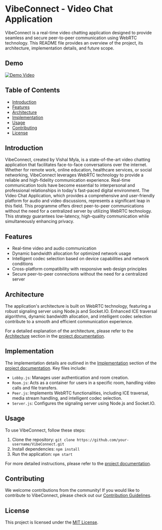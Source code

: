 # VibeConnect - Video Chat Application

VibeConnect is a real-time video chatting application designed to provide seamless and secure peer-to-peer communication using WebRTC technology. This README file provides an overview of the project, its architecture, implementation details, and future scope.
## Demo

[![Demo Video](https://img.youtube.com/vi/DXMa8hJc9Yw/0.jpg)](https://youtu.be/DXMa8hJc9Yw)

## Table of Contents
- [Introduction](#introduction)
- [Features](#features)
- [Architecture](#architecture)
- [Implementation](#implementation)
- [Usage](#usage)
- [Contributing](#contributing)
- [License](#license)

## Introduction

VibeConnect, created by Vishal Myla, is a state-of-the-art video chatting application that facilitates face-to-face conversations over the internet. Whether for remote work, online education, healthcare services, or social networking, VibeConnect leverages WebRTC technology to provide a reliable and high-fidelity communication experience.
Real-time communication tools have become essential to interpersonal and professional relationships in today's fast-paced digital environment. The Video Chat Application, which provides a comprehensive and user-friendly platform for audio and video discussions, represents a significant leap in this field. This programme offers direct peer-to-peer communications without the need for a centralized server by utilizing WebRTC technology. This strategy guarantees low-latency, high-quality communication while simultaneously enhancing privacy.

## Features

- Real-time video and audio communication
- Dynamic bandwidth allocation for optimized network usage
- Intelligent codec selection based on device capabilities and network conditions
- Cross-platform compatibility with responsive web design principles
- Secure peer-to-peer connections without the need for a centralized server

## Architecture

The application's architecture is built on WebRTC technology, featuring a robust signaling server using Node.js and Socket.IO. Enhanced ICE traversal algorithms, dynamic bandwidth allocation, and intelligent codec selection contribute to a smooth and efficient communication experience.

For a detailed explanation of the architecture, please refer to the [Architecture](#architecture) section in the [project documentation](link-to-documentation).

## Implementation

The implementation details are outlined in the [Implementation](#implementation) section of the [project documentation](link-to-documentation). Key files include:

- `Lobby.js`: Manages user authentication and room creation.
- `Room.js`: Acts as a container for users in a specific room, handling video calls and file transfers.
- `Peer.js`: Implements WebRTC functionalities, including ICE traversal, media stream handling, and intelligent codec selection.
- `Server.js`: Configures the signaling server using Node.js and Socket.IO.

## Usage

To use VibeConnect, follow these steps:

1. Clone the repository: `git clone https://github.com/your-username/VibeConnect.git`
2. Install dependencies: `npm install`
3. Run the application: `npm start`

For more detailed instructions, please refer to the [project documentation](link-to-documentation).

## Contributing

We welcome contributions from the community! If you would like to contribute to VibeConnect, please check out our [Contribution Guidelines](link-to-contribution-guidelines).

## License

This project is licensed under the [MIT License](link-to-license).
